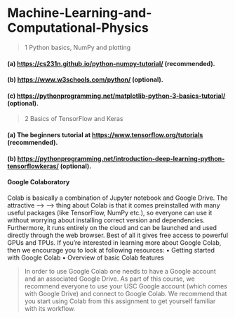 # Machine-Learning-and-Computational-Physics

> 1 Python basics, NumPy and plotting
#### (a) https://cs231n.github.io/python-numpy-tutorial/ (recommended).
#### (b) https://www.w3schools.com/python/ (optional).
#### (c) https://pythonprogramming.net/matplotlib-python-3-basics-tutorial/ (optional).
> 2 Basics of TensorFlow and Keras
#### (a) The beginners tutorial at https://www.tensorflow.org/tutorials (recommended).
#### (b) https://pythonprogramming.net/introduction-deep-learning-python-tensorflowkeras/ (optional).
#### Google Colaboratory
 Colab is basically a combination of Jupyter notebook and Google Drive. The attractive --> -->
thing about Colab is that it comes preinstalled with many useful packages (like
TensorFlow, NumPy etc.), so everyone can use it without worrying about installing correct version and dependencies. Furthermore, it runs entirely on the 
cloud and can be launched and used directly through the web browser. Best of
all it gives free access to powerful GPUs and TPUs.
If you’re interested in learning more about Google Colab, then we encourage
you to look at following resources:
• Getting started with Google Colab
• Overview of basic Colab features

> In order to use Google Colab one needs to have a Google account and an
associated Google Drive. As part of this course, we recommend everyone to
use your USC Google account (which comes with Google Drive) and connect to
Google Colab. We recommend that you start using Colab from this assignment
to get yourself familiar with its workflow.

